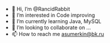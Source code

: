 - 👋 Hi, I’m @RancidRabbit
- 👀 I’m interested in Code improving
- 🌱 I’m currently learning Java, MySQL
- 💞️ I’m looking to collaborate on ...
- 📫 How to reach me asumerkin@bk.ru

<!---
RancidRabbit/RancidRabbit is a ✨ special ✨ repository because its `README.md` (this file) appears on your GitHub profile.
You can click the Preview link to take a look at your changes.
--->
